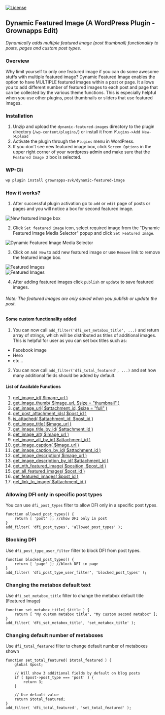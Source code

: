 [![License](https://img.shields.io/packagist/l/ankitpokhrel/dynamic-featured-image.svg?style=flat-square)](https://packagist.org/packages/ankitpokhrel/dynamic-featured-image)

## Dynamic Featured Image (A WordPress Plugin - Grownapps Edit)

_Dynamically adds multiple featured image (post thumbnail) functionality to posts, pages and custom post types._

### Overview
Why limit yourself to only one featured image if you can do some awesome stuffs with multiple featured image? Dynamic Featured Image enables the option to have MULTIPLE featured images within a post or page. It allows you to add different number of featured images to each post and page that can be collected by the various theme functions. This is especially helpful when you use other plugins, post thumbnails or sliders that use featured images.

### Installation

  1. Unzip and upload the `dynamic-featured-images` directory to the plugin directory (`/wp-content/plugins/`) or install it from `Plugins->Add New->Upload`
  2. Activate the plugin through the `Plugins` menu in WordPress.
  3. If you don't see new featured image box, click `Screen Options` in the upper right corner of your wordpress admin and make sure that the `Featured Image 2` box is selected.

### WP-Cli
```
wp plugin install grownapps-svk/dynamic-featured-image
```

### How it works?
1. After successful plugin activation go to `add` or `edit` page of posts or pages and you will notice a box for second featured image.

  ![New featured image box](.github/screenshots/1.png)

2. Click `Set featured image` icon, select required image from the "Dynamic Featured Image Media Selector" popup and click `Set Featured Image`.

  ![Dynamic Featured Image Media Selector](.github/screenshots/2.png)

3. Click on `Add New` to add new featured image or use `Remove` link to remove the featured image box.

  ![Featured Images](.github/screenshots/3.png)  
  ![Featured Images](.github/screenshots/4.png)

4. After adding featured images click `publish` or `update` to save featured images.

###### _Note: The featured images are only saved when you publish or update the post._

#### Some custom functionality added
1. You can now call ``add_filter('dfi_set_metabox_title', ...)`` and return array of strings, which will be distributed as titles of additional images. This is helpful for user as you can set box titles such as:
  - Facebook image
  - Hero
  - etc...
2. You can now call ``add_filter('dfi_total_featured', ...)`` and set how many additional fields should be added by default.

#### List of Available Functions
1. [get_image_id( $image_url )](https://github.com/ankitpokhrel/Dynamic-Featured-Image/wiki/API#wiki-1-get_image_id-image_url-)
2. [get_image_thumb( $image_url, $size = "thumbnail" )](https://github.com/ankitpokhrel/Dynamic-Featured-Image/wiki/API#wiki-2-get_image_thumb-image_url-size--thumbnail-)
3. [get_image_url( $attachment_id, $size = "full" )](https://github.com/ankitpokhrel/Dynamic-Featured-Image/wiki/API#wiki-3-get_image_url-attachment_id-size--full-)
4. [get_post_attachment_ids( $post_id )](https://github.com/ankitpokhrel/Dynamic-Featured-Image/wiki/API#wiki-4-get_post_attachment_ids-post_id-)
5. [is_attached( $attachment_id, $post_id )](https://github.com/ankitpokhrel/Dynamic-Featured-Image/wiki/API#wiki-5-is_attached-attachment_id-post_id-)
6. [get_image_title( $image_url )](https://github.com/ankitpokhrel/Dynamic-Featured-Image/wiki/API#wiki-6-get_image_title-image_url-)
7. [get_image_title_by_id( $attachment_id )](https://github.com/ankitpokhrel/Dynamic-Featured-Image/wiki/API#wiki-7-get_image_title_by_id-attachment_id-)
8. [get_image_alt( $image_url )](https://github.com/ankitpokhrel/Dynamic-Featured-Image/wiki/API-Functions#wiki-8-get_image_alt-image_url-)
9. [get_image_alt_by_id( $attachment_id )](https://github.com/ankitpokhrel/Dynamic-Featured-Image/wiki/API#wiki-9-get_image_alt_by_id-attachment_id-)
10. [get_image_caption( $image_url )](https://github.com/ankitpokhrel/Dynamic-Featured-Image/wiki/API#wiki-10-get_image_caption-image_url-)
11. [get_image_caption_by_id( $attachment_id )](https://github.com/ankitpokhrel/Dynamic-Featured-Image/wiki/API#wiki-11-get_image_caption_by_id-attachment_id-)
12. [get_image_description( $image_url )](https://github.com/ankitpokhrel/Dynamic-Featured-Image/wiki/API#wiki-12-get_image_description-image_url-)
13. [get_image_description_by_id( $attachment_id )](https://github.com/ankitpokhrel/Dynamic-Featured-Image/wiki/API#wiki-13-get_image_description_by_id-attachment_id-)
14. [get_nth_featured_image( $position, $post_id )](https://github.com/ankitpokhrel/Dynamic-Featured-Image/wiki/API#wiki-14-get_nth_featured_image-position-post_id--null-)
15. [get_all_featured_images( $post_id )](https://github.com/ankitpokhrel/Dynamic-Featured-Image/wiki/API#15-get_all_featured_images-post_id-)
16. [get_featured_images( $post_id )](https://github.com/ankitpokhrel/Dynamic-Featured-Image/wiki/API#16-get_featured_images-post_id-)
17. [get_link_to_image( $attachment_id )](https://github.com/ankitpokhrel/Dynamic-Featured-Image/wiki/API#17-get_link_to_image-attachment_id-)

### Allowing DFI only in specific post types
You can use `dfi_post_types` filter to allow DFI only in a specific post types.
```
function allowed_post_types() {
    return [ 'post' ]; //show DFI only in post
}
add_filter( 'dfi_post_types', 'allowed_post_types' );
```

### Blocking DFI
Use `dfi_post_type_user_filter` filter to block DFI from post types.
```
function blocked_post_types() {
    return [ 'page' ]; //block DFI in page
}
add_filter( 'dfi_post_type_user_filter', 'blocked_post_types' );
```

### Changing the metabox default text
Use `dfi_set_metabox_title` filter to change the metabox default title (Featured Image)
```
function set_metabox_title( $title ) {
    return [ "My custom metabox title", "My custom second metabox" ];
}
add_filter( 'dfi_set_metabox_title', 'set_metabox_title' );
```

### Changing default number of metaboxes
Use `dfi_total_featured` filter to change default number of metaboxes shown
```
function set_total_featured( $total_featured ) {
    global $post;

    // Will show 3 additional fields by default on blog posts
    if ( $post->post_type === 'post' ) {
        return 3;
    }
    
    // Use default value
    return $total_featured;
}
add_filter( 'dfi_total_featured', 'set_total_featured' );
```
